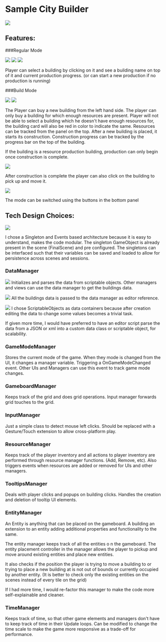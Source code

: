 # Sample City Builder
![](https://raw.githubusercontent.com/opeious/test-city-builder/master/SampleImages/6.png)

## Features:
###Regular Mode

![](https://raw.githubusercontent.com/opeious/test-city-builder/master/SampleImages/1.png) ![](https://raw.githubusercontent.com/opeious/test-city-builder/master/SampleImages/2.png) ![](https://raw.githubusercontent.com/opeious/test-city-builder/master/SampleImages/5.png)

Player can select a building by clicking on it and see a building name on top of it and current production progress. (or can start a new production if no production is running)

###Build Mode

![](https://raw.githubusercontent.com/opeious/test-city-builder/master/SampleImages/8.png)
![](https://raw.githubusercontent.com/opeious/test-city-builder/master/SampleImages/3.png)

The Player can buy a new building from the left hand side. The player can only buy a building for which enough resources are present. Player will not be able to select a building which he doesn't have enough resources for, the building card will also be red in color to indicate the same. Resources can be tracked from the panel on the top. After a new building is placed, it starts its construction. Construction progress can be tracked by the progress bar on the top of the building.

If the building is a resource production building, production can only begin once construction is complete.

![](https://raw.githubusercontent.com/opeious/test-city-builder/master/SampleImages/4.png)

After construction is complete the player can also click on the building to pick up and move it.

![](https://raw.githubusercontent.com/opeious/test-city-builder/master/SampleImages/7.png)

The mode can be switched using the buttons in the bottom panel

## Tech Design Choices:

![](https://raw.githubusercontent.com/opeious/test-city-builder/master/SampleImages/11.png)

I chose a Singleton and Events based architecture because it is easy to understand, makes the code modular. The singleton GameObject is already present in the scene (FinalScene) and pre configured. The singletons can be interfaced such that their variables can be saved and loaded to allow for persistence across scenes and sessions.

### DataManager
![](https://raw.githubusercontent.com/opeious/test-city-builder/master/SampleImages/9.png)
Initializes and parses the data from scriptable objects. Other managers and views can use the data manager to get the buildings data.

![](https://raw.githubusercontent.com/opeious/test-city-builder/master/SampleImages/10.png)
All the buildings data is passed to the data manager as editor reference.

![](https://raw.githubusercontent.com/opeious/test-city-builder/master/SampleImages/11.png)
I chose ScriptableObjects as data containers because after creation editing the data to change some values becomes a trivial task.

If given more time, I would have preferred to have an editor script parse the data from a JSON or xml into a custom data class or scriptable object, for scalability.

### GameModeManager
Stores the current mode of the game. When they mode is changed from the UI, it changes a manager variable. Triggering a OnGameModeChanged event. Other UIs and Managers can use this event to track game mode changes.

### GameboardManager
Keeps track of the grid and does grid operations. Input manager forwards grid touches to the grid.

### InputManager
Just a simple class to detect mouse left clicks. Should be replaced with a Gesture/Touch extension to allow cross-platform play.

### ResourceManager
Keeps track of the player inventory and all actions to player inventory are performed through resource manager functions. (Add, Remove, etc). Also triggers events when resources are added or removed for UIs and other managers.

### TooltipsManager
Deals with player clicks and popups on building clicks. Handles the creation and deletion of tooltip UI elements. 

### EntityManager
An Entity is anything that can be placed on the gameboard. A building an extension to an entity adding additional properties and functionality to the same.

The entity manager keeps track of all the entities o n the gameboard. The entity placement controller in the manager allows the player to pickup and move around existing entities and place new entities.

It also checks if the position the player is trying to move a building to or trying to place a new building at is not out of bounds or currently occupied by another entity. (It is better to check only the existing entities on the scenes instead of every tile on the grid)

If I had more time, I would re-factor this manager to make the code more self-explainable and cleaner.

### TimeManager
Keeps track of time, so that other game elements and managers don't have to keep track of time in their Update loops. Can be modified to change the time scale to make the game more responsive as a trade-off for performance.